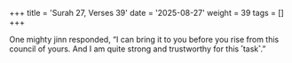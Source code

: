 +++
title = 'Surah 27, Verses 39'
date = '2025-08-27'
weight = 39
tags = []
+++

One mighty jinn responded, “I can bring it to you before you rise from this council of yours. And I am quite strong and trustworthy for this ˹task˺.”